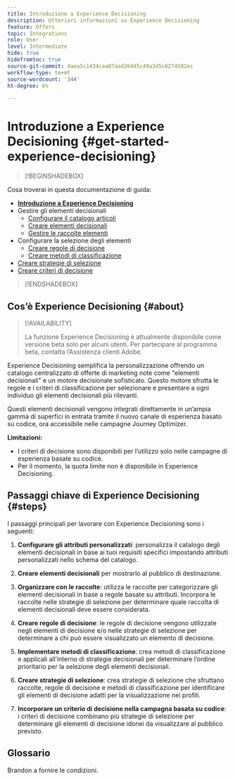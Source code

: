 ```yaml
---
title: Introduzione a Experience Decisioning
description: Ulteriori informazioni su Experience Decisioning
feature: Offers
topic: Integrations
role: User
level: Intermediate
hide: true
hidefromtoc: true
source-git-commit: 4aea5c1434caa07aad26445c49a3d5c6274502ec
workflow-type: tm+mt
source-wordcount: '344'
ht-degree: 6%

---
```


# Introduzione a Experience Decisioning {#get-started-experience-decisioning}

>[!BEGINSHADEBOX]

Cosa troverai in questa documentazione di guida:

* **[Introduzione a Experience Decisioning](gs-experience-decisioning.md)**
* Gestire gli elementi decisionali
   * [Configurare il catalogo articoli](catalogs.md)
   * [Creare elementi decisionali](items.md)
   * [Gestire le raccolte elementi](collections.md)
* Configurare la selezione degli elementi
   * [Creare regole di decisione](rules.md)
   * [Creare metodi di classificazione](ranking.md)
* [Creare strategie di selezione](selection-strategies.md)
* [Creare criteri di decisione](create-decision.md)

>[!ENDSHADEBOX]

## Cos’è Experience Decisioning {#about}

>[!AVAILABILITY]
>
>La funzione Experience Decisioning è attualmente disponibile come versione beta solo per alcuni utenti. Per partecipare al programma beta, contatta l’Assistenza clienti Adobe.

Experience Decisioning semplifica la personalizzazione offrendo un catalogo centralizzato di offerte di marketing note come &quot;elementi decisionali&quot; e un motore decisionale sofisticato. Questo motore sfrutta le regole e i criteri di classificazione per selezionare e presentare a ogni individuo gli elementi decisionali più rilevanti.

Questi elementi decisionali vengono integrati direttamente in un’ampia gamma di superfici in entrata tramite il nuovo canale di esperienza basato su codice, ora accessibile nelle campagne Journey Optimizer.

**Limitazioni:**

* I criteri di decisione sono disponibili per l’utilizzo solo nelle campagne di esperienza basate su codice.
* Per il momento, la quota limite non è disponibile in Experience Decisioning.

## Passaggi chiave di Experience Decisioning {#steps}

I passaggi principali per lavorare con Experience Decisioning sono i seguenti:

1. **Configurare gli attributi personalizzati**: personalizza il catalogo degli elementi decisionali in base ai tuoi requisiti specifici impostando attributi personalizzati nello schema del catalogo.

1. **Creare elementi decisionali** per mostrarlo al pubblico di destinazione.

1. **Organizzare con le raccolte**: utilizza le raccolte per categorizzare gli elementi decisionali in base a regole basate su attributi. Incorpora le raccolte nelle strategie di selezione per determinare quale raccolta di elementi decisionali deve essere considerata.

1. **Creare regole di decisione**: le regole di decisione vengono utilizzate negli elementi di decisione e/o nelle strategie di selezione per determinare a chi può essere visualizzato un elemento di decisione.

1. **Implementare metodi di classificazione**: crea metodi di classificazione e applicali all’interno di strategie decisionali per determinare l’ordine prioritario per la selezione degli elementi decisionali.

1. **Creare strategie di selezione**: crea strategie di selezione che sfruttano raccolte, regole di decisione e metodi di classificazione per identificare gli elementi di decisione adatti per la visualizzazione nei profili.

1. **Incorporare un criterio di decisione nella campagna basata su codice**: i criteri di decisione combinano più strategie di selezione per determinare gli elementi di decisione idonei da visualizzare al pubblico previsto.

## Glossario

Brandon a fornire le condizioni.
